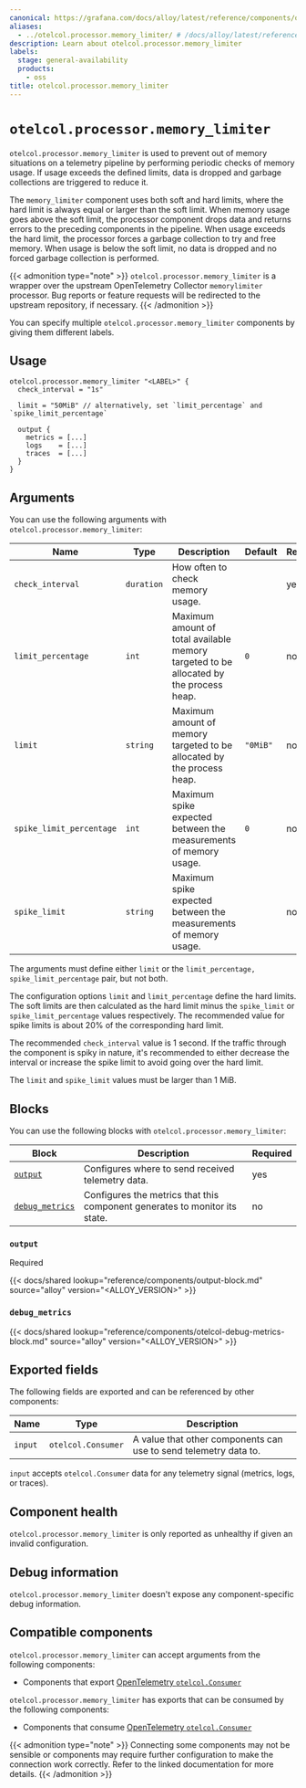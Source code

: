 ```yaml
---
canonical: https://grafana.com/docs/alloy/latest/reference/components/otelcol/otelcol.processor.memory_limiter/
aliases:
  - ../otelcol.processor.memory_limiter/ # /docs/alloy/latest/reference/otelcol.processor.memory_limiter/
description: Learn about otelcol.processor.memory_limiter
labels:
  stage: general-availability
  products:
    - oss
title: otelcol.processor.memory_limiter
---
```


# `otelcol.processor.memory_limiter`

`otelcol.processor.memory_limiter` is used to prevent out of memory situations on a telemetry pipeline by performing periodic checks of memory usage.
If usage exceeds the defined limits, data is dropped and garbage collections are triggered to reduce it.

The `memory_limiter` component uses both soft and hard limits, where the hard limit is always equal or larger than the soft limit.
When memory usage goes above the soft limit, the processor component drops data and returns errors to the preceding components in the pipeline.
When usage exceeds the hard limit, the processor forces a garbage collection to try and free memory.
When usage is below the soft limit, no data is dropped and no forced garbage collection is performed.

{{< admonition type="note" >}}
`otelcol.processor.memory_limiter` is a wrapper over the upstream OpenTelemetry Collector `memorylimiter` processor.
Bug reports or feature requests will be redirected to the upstream repository, if necessary.
{{< /admonition >}}

You can specify multiple `otelcol.processor.memory_limiter` components by giving them different labels.

## Usage

```alloy
otelcol.processor.memory_limiter "<LABEL>" {
  check_interval = "1s"

  limit = "50MiB" // alternatively, set `limit_percentage` and `spike_limit_percentage`

  output {
    metrics = [...]
    logs    = [...]
    traces  = [...]
  }
}
```

## Arguments

You can use the following arguments with `otelcol.processor.memory_limiter`:

| Name                     | Type       | Description                                                                            | Default  | Required |
| ------------------------ | ---------- | -------------------------------------------------------------------------------------- | -------- | -------- |
| `check_interval`         | `duration` | How often to check memory usage.                                                       |          | yes      |
| `limit_percentage`       | `int`      | Maximum amount of total available memory targeted to be allocated by the process heap. | `0`      | no       |
| `limit`                  | `string`   | Maximum amount of memory targeted to be allocated by the process heap.                 | `"0MiB"` | no       |
| `spike_limit_percentage` | `int`      | Maximum spike expected between the measurements of memory usage.                       | `0`      | no       |
| `spike_limit`            | `string`   | Maximum spike expected between the measurements of memory usage.                       |          | no       |

The arguments must define either `limit` or the `limit_percentage, spike_limit_percentage` pair, but not both.

The configuration options `limit` and `limit_percentage` define the hard limits.
The soft limits are then calculated as the hard limit minus the `spike_limit` or `spike_limit_percentage` values respectively.
The recommended value for spike limits is about 20% of the corresponding hard limit.

The recommended `check_interval` value is 1 second.
If the traffic through the component is spiky in nature, it's recommended to either decrease the interval or increase the spike limit to avoid going over the hard limit.

The `limit` and `spike_limit` values must be larger than 1 MiB.

## Blocks

You can use the following blocks with `otelcol.processor.memory_limiter`:

| Block                            | Description                                                                | Required |
| -------------------------------- | -------------------------------------------------------------------------- | -------- |
| [`output`][output]               | Configures where to send received telemetry data.                          | yes      |
| [`debug_metrics`][debug_metrics] | Configures the metrics that this component generates to monitor its state. | no       |

[output]: #output
[debug_metrics]: #debug_metrics

### `output`

<span class="badge docs-labels__stage docs-labels__item">Required</span>

{{< docs/shared lookup="reference/components/output-block.md" source="alloy" version="<ALLOY_VERSION>" >}}

### `debug_metrics`

{{< docs/shared lookup="reference/components/otelcol-debug-metrics-block.md" source="alloy" version="<ALLOY_VERSION>" >}}

## Exported fields

The following fields are exported and can be referenced by other components:

| Name    | Type               | Description                                                      |
| ------- | ------------------ | ---------------------------------------------------------------- |
| `input` | `otelcol.Consumer` | A value that other components can use to send telemetry data to. |

`input` accepts `otelcol.Consumer` data for any telemetry signal (metrics, logs, or traces).

## Component health

`otelcol.processor.memory_limiter` is only reported as unhealthy if given an invalid configuration.

## Debug information

`otelcol.processor.memory_limiter` doesn't expose any component-specific debug information.

<!-- START GENERATED COMPATIBLE COMPONENTS -->

## Compatible components

`otelcol.processor.memory_limiter` can accept arguments from the following components:

- Components that export [OpenTelemetry `otelcol.Consumer`](../../../compatibility/#opentelemetry-otelcolconsumer-exporters)

`otelcol.processor.memory_limiter` has exports that can be consumed by the following components:

- Components that consume [OpenTelemetry `otelcol.Consumer`](../../../compatibility/#opentelemetry-otelcolconsumer-consumers)

{{< admonition type="note" >}}
Connecting some components may not be sensible or components may require further configuration to make the connection work correctly.
Refer to the linked documentation for more details.
{{< /admonition >}}

<!-- END GENERATED COMPATIBLE COMPONENTS -->